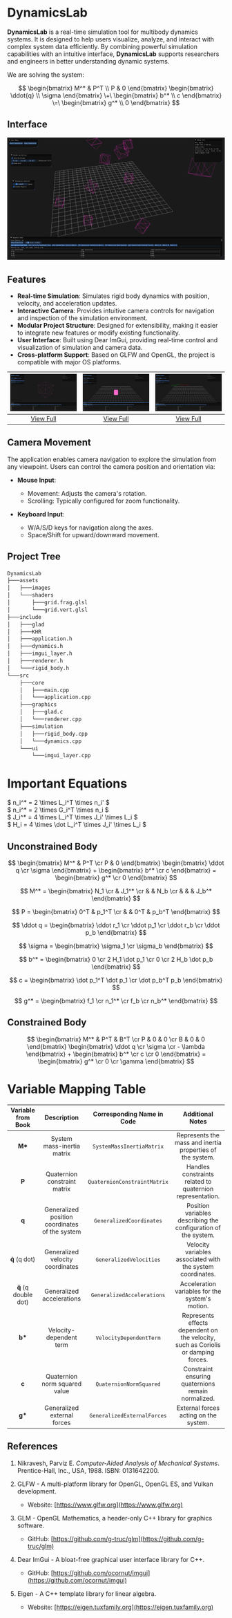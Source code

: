 # DynamicsLab

**DynamicsLab** is a real-time simulation tool for multibody dynamics systems. It is designed to help users visualize, analyze, and interact with complex system data efficiently. By combining powerful simulation capabilities with an intuitive interface, **DynamicsLab** supports researchers and engineers in better understanding dynamic systems.

We are solving the system:

$$
\begin{bmatrix}
M^* & P^T \\
P & 0
\end{bmatrix}
\begin{bmatrix}
\ddot{q} \\
\sigma
\end{bmatrix}
\+\
\begin{bmatrix}
b^* \\
c
\end{bmatrix}
\=\
\begin{bmatrix}
g^* \\
0
\end{bmatrix}
$$


## Interface
![Alt text](./assets/images/screenshot_20250130_185815.png)

## Features
- **Real-time Simulation**: Simulates rigid body dynamics with position, velocity, and acceleration updates.
- **Interactive Camera**: Provides intuitive camera controls for navigation and inspection of the simulation environment.
- **Modular Project Structure**: Designed for extensibility, making it easier to integrate new features or modify existing functionality.
- **User Interface**: Built using Dear ImGui, providing real-time control and visualization of simulation and camera data.
- **Cross-platform Support**: Based on GLFW and OpenGL, the project is compatible with major OS platforms.

| ![Screenshot 1](./assets/images/screenshot_20250130_104201.png) | ![Screenshot 2](./assets/images/screenshot_20250130_104001.png) | ![Screenshot 3](./assets/images/screenshot_20250130_094453.png) |
|:---------------------------------:|:---------------------------------:|:---------------------------------:|
| [View Full](./assets/images/screenshot_20250130_104201.png) | [View Full](./assets/images/screenshot_20250130_104001.png) | [View Full](./assets/images/screenshot_20250130_094453.png) |


## Camera Movement
The application enables camera navigation to explore the simulation from any viewpoint. Users can control the camera position and orientation via:
- **Mouse Input**:
    - Movement: Adjusts the camera's rotation.
    - Scrolling: Typically configured for zoom functionality.

- **Keyboard Input**:
    - W/A/S/D keys for navigation along the axes.
    - Space/Shift for upward/downward movement.

## Project Tree
```bash
DynamicsLab
├───assets
│   ├───images
│   └───shaders
│       ├───grid.frag.glsl
│       └───grid.vert.glsl
├───include
│   ├───glad
│   ├───KHR
│   ├───application.h
│   ├───dynamics.h
│   ├───imgui_layer.h
│   ├───renderer.h
│   └───rigid_body.h
└───src
    ├───core
    │   ├───main.cpp
    │   └───application.cpp
    ├───graphics
    │   ├───glad.c
    │   └───renderer.cpp
    ├───simulation
    │   ├───rigid_body.cpp
    │   └───dynamics.cpp
    └───ui
        └───imgui_layer.cpp
```

# Important Equations

$ n_i^* = 2 \times L_i^T \times n_i' $ \
$ n_i^* = 2 \times G_i^T \times n_i $ \
$ J_i^* = 4 \times L_i^T \times J_i' \times L_i $ \
$ H_i = 4 \times \dot L_i^T \times J_i' \times L_i $

## Unconstrained Body

$$
    \begin{bmatrix} M^* & P^T \cr P & 0 \end{bmatrix} 
    \begin{bmatrix} \ddot q \cr \sigma \end{bmatrix} +
    \begin{bmatrix} b^* \cr c \end{bmatrix} =
    \begin{bmatrix} g^* \cr 0 \end{bmatrix}
$$

$$
    M^* = \begin{bmatrix} N_1 \cr & J_1^* \cr & & N_b \cr & & & J_b^* \end{bmatrix}
$$

$$
    P = \begin{bmatrix} 0^T & p_1^T \cr & & 0^T & p_b^T \end{bmatrix}
$$

$$
    \ddot q = \begin{bmatrix} \ddot r_1 \cr \ddot p_1 \cr \ddot r_b \cr \ddot p_b \end{bmatrix}
$$

$$
    \sigma = \begin{bmatrix} \sigma_1 \cr \sigma_b \end{bmatrix}
$$

$$
    b^* = \begin{bmatrix} 0 \cr 2 H_1 \dot p_1 \cr 0 \cr 2 H_b \dot p_b \end{bmatrix}
$$

$$
    c = \begin{bmatrix} \dot p_1^T \dot p_1 \cr \dot p_b^T p_b \end{bmatrix}
$$

$$
    g^* = \begin{bmatrix} f_1 \cr n_1^* \cr f_b \cr n_b^* \end{bmatrix}
$$

## Constrained Body

$$
    \begin{bmatrix} M^* & P^T & B^T \cr P & 0 & 0 \cr B & 0 & 0 \end{bmatrix} 
    \begin{bmatrix} \ddot q \cr \sigma \cr - \lambda \end{bmatrix} +
    \begin{bmatrix} b^* \cr c \cr 0 \end{bmatrix} =
    \begin{bmatrix} g^* \cr 0 \cr \gamma \end{bmatrix}
$$

# Variable Mapping Table

| **Variable from Book**     | **Description**                                   | **Corresponding Name in Code**      | **Additional Notes**                       |
|:---------------------------:|:-----------------------------------------------:|:------------------------------------:|:------------------------------------------:|
| **M\***                    | System mass-inertia matrix                        | `SystemMassInertiaMatrix`           | Represents the mass and inertia properties of the system. |
| **P**                      | Quaternion constraint matrix                      | `QuaternionConstraintMatrix`        | Handles constraints related to quaternion representation. |
| **q**                      | Generalized position coordinates of the system    | `GeneralizedCoordinates`            | Position variables describing the configuration of the system. |
| **q̇** (q dot)             | Generalized velocity coordinates                  | `GeneralizedVelocities`             | Velocity variables associated with the system coordinates. |
| **q̈** (q double dot)       | Generalized accelerations                         | `GeneralizedAccelerations`          | Acceleration variables for the system's motion. |
| **b\***                    | Velocity-dependent term                          | `VelocityDependentTerm`             | Represents effects dependent on the velocity, such as Coriolis or damping forces. |
| **c**                      | Quaternion norm squared value                     | `QuaternionNormSquared`             | Constraint ensuring quaternions remain normalized. |
| **g\***                    | Generalized external forces                       | `GeneralizedExternalForces`         | External forces acting on the system. |
## References

1. Nikravesh, Parviz E. *Computer-Aided Analysis of Mechanical Systems*. Prentice-Hall, Inc., USA, 1988. ISBN: 0131642200.

2. GLFW - A multi-platform library for OpenGL, OpenGL ES, and Vulkan development.
   - Website: [https://www.glfw.org](https://www.glfw.org)

3. GLM - OpenGL Mathematics, a header-only C++ library for graphics software.
   - GitHub: [https://github.com/g-truc/glm](https://github.com/g-truc/glm)

4. Dear ImGui - A bloat-free graphical user interface library for C++.
   - GitHub: [https://github.com/ocornut/imgui](https://github.com/ocornut/imgui)

5. Eigen - A C++ template library for linear algebra.
   - Website: [https://eigen.tuxfamily.org](https://eigen.tuxfamily.org)
